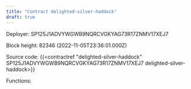 ```yaml
---
title: "Contract delighted-silver-haddock"
draft: true
---
```

Deployer: SP125J1ADVYWGWB9NQRCVGKYAG73R17ZNMV17XEJ7


 



Block height: 82346 (2022-11-05T23:36:01.000Z)

Source code: {{<contractref "delighted-silver-haddock" SP125J1ADVYWGWB9NQRCVGKYAG73R17ZNMV17XEJ7 delighted-silver-haddock>}}

Functions:


